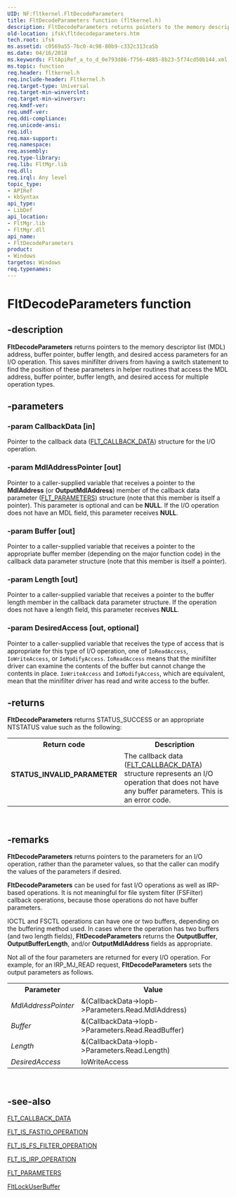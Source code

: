 ```yaml
---
UID: NF:fltkernel.FltDecodeParameters
title: FltDecodeParameters function (fltkernel.h)
description: FltDecodeParameters returns pointers to the memory descriptor list (MDL) address, buffer pointer, buffer length, and desired access parameters for an I/O operation.
old-location: ifsk\fltdecodeparameters.htm
tech.root: ifsk
ms.assetid: c0569a55-7bc0-4c98-80b9-c332c313ca5b
ms.date: 04/16/2018
ms.keywords: FltApiRef_a_to_d_0e793d86-f756-4885-8b23-5f74cd50b144.xml, FltDecodeParameters, FltDecodeParameters routine [Installable File System Drivers], fltkernel/FltDecodeParameters, ifsk.fltdecodeparameters
ms.topic: function
req.header: fltkernel.h
req.include-header: Fltkernel.h
req.target-type: Universal
req.target-min-winverclnt: 
req.target-min-winversvr: 
req.kmdf-ver: 
req.umdf-ver: 
req.ddi-compliance: 
req.unicode-ansi: 
req.idl: 
req.max-support: 
req.namespace: 
req.assembly: 
req.type-library: 
req.lib: FltMgr.lib
req.dll: 
req.irql: Any level
topic_type:
- APIRef
- kbSyntax
api_type:
- LibDef
api_location:
- FltMgr.lib
- FltMgr.dll
api_name:
- FltDecodeParameters
product:
- Windows
targetos: Windows
req.typenames: 
---
```


# FltDecodeParameters function


## -description


<b>FltDecodeParameters</b> returns pointers to the memory descriptor list (MDL) address, buffer pointer, buffer length, and desired access parameters for an I/O operation. This saves minifilter drivers from having a switch statement to find the position of these parameters in helper routines that access the MDL address, buffer pointer, buffer length, and desired access for multiple operation types. 


## -parameters




### -param CallbackData [in]

Pointer to the callback data (<a href="https://msdn.microsoft.com/library/windows/hardware/ff544620">FLT_CALLBACK_DATA</a>) structure for the I/O operation. 


### -param MdlAddressPointer [out]

Pointer to a caller-supplied variable that receives a pointer to the <b>MdlAddress</b> (or <b>OutputMdlAddress</b>) member of the callback data parameter (<a href="https://msdn.microsoft.com/library/windows/hardware/ff544673">FLT_PARAMETERS</a>) structure (note that this member is itself a pointer). This parameter is optional and can be <b>NULL</b>. If the I/O operation does not have an MDL field, this parameter receives <b>NULL</b>. 


### -param Buffer [out]

Pointer to a caller-supplied variable that receives a pointer to the appropriate buffer member (depending on the major function code) in the callback data parameter structure (note that this member is itself a pointer). 


### -param Length [out]

Pointer to a caller-supplied variable that receives a pointer to the buffer length member in the callback data parameter structure. If the operation does not have a length field, this parameter receives <b>NULL</b>. 


### -param DesiredAccess [out, optional]

Pointer to a caller-supplied variable that receives the type of access that is appropriate for this type of I/O operation, one of <code>IoReadAccess</code>, <code>IoWriteAccess</code>, or <code>IoModifyAccess</code>. <code>IoReadAccess</code> means that the minifilter driver can examine the contents of the buffer but cannot change the contents in place. <code>IoWriteAccess</code> and <code>IoModifyAccess</code>, which are equivalent, mean that the minifilter driver has read and write access to the buffer. 


## -returns



<b>FltDecodeParameters</b> returns STATUS_SUCCESS or an appropriate NTSTATUS value such as the following: 

<table>
<tr>
<th>Return code</th>
<th>Description</th>
</tr>
<tr>
<td width="40%">
<dl>
<dt><b>STATUS_INVALID_PARAMETER</b></dt>
</dl>
</td>
<td width="60%">
The callback data (<a href="https://msdn.microsoft.com/library/windows/hardware/ff544620">FLT_CALLBACK_DATA</a>) structure represents an I/O operation that does not have any buffer parameters. This is an error code. 

</td>
</tr>
</table>
 




## -remarks



<b>FltDecodeParameters</b> returns pointers to the parameters for an I/O operation, rather than the parameter values, so that the caller can modify the values of the parameters if desired. 

<b>FltDecodeParameters</b> can be used for fast I/O operations as well as IRP-based operations. It is not meaningful for file system filter (FSFilter) callback operations, because those operations do not have buffer parameters. 

IOCTL and FSCTL operations can have one or two buffers, depending on the buffering method used. In cases where the operation has two buffers (and two length fields), <b>FltDecodeParameters</b> returns the <b>OutputBuffer</b>, <b>OutputBufferLength</b>, and/or <b>OutputMdlAddress</b> fields as appropriate. 

Not all of the four parameters are returned for every I/O operation. For example, for an IRP_MJ_READ request, <b>FltDecodeParameters</b> sets the output parameters as follows. 

<table>
<tr>
<th>Parameter</th>
<th>Value</th>
</tr>
<tr>
<td>
<i>MdlAddressPointer</i>

</td>
<td>
&amp;(CallbackData-&gt;Iopb-&gt;Parameters.Read.MdlAddress)

</td>
</tr>
<tr>
<td>
<i>Buffer</i>

</td>
<td>
&amp;(CallbackData-&gt;Iopb-&gt;Parameters.Read.ReadBuffer)

</td>
</tr>
<tr>
<td>
<i>Length</i>

</td>
<td>
&amp;(CallbackData-&gt;Iopb-&gt;Parameters.Read.Length)

</td>
</tr>
<tr>
<td>
<i>DesiredAccess</i>

</td>
<td>
IoWriteAccess

</td>
</tr>
</table>
 




## -see-also




<a href="https://msdn.microsoft.com/library/windows/hardware/ff544620">FLT_CALLBACK_DATA</a>



<a href="https://msdn.microsoft.com/library/windows/hardware/ff544645">FLT_IS_FASTIO_OPERATION</a>



<a href="https://msdn.microsoft.com/library/windows/hardware/ff544648">FLT_IS_FS_FILTER_OPERATION</a>



<a href="https://msdn.microsoft.com/library/windows/hardware/ff544654">FLT_IS_IRP_OPERATION</a>



<a href="https://msdn.microsoft.com/library/windows/hardware/ff544673">FLT_PARAMETERS</a>



<a href="https://msdn.microsoft.com/library/windows/hardware/ff543371">FltLockUserBuffer</a>
 

 

